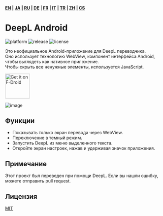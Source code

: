 #### [EN](https://github.com/sakusaku3939/DeepLAndroid#readme) | [JA](README_JA.md) | [RU](README_RU.md) | [DE](README_DE.md) | [FR](README_FR.md) | [IT](README_IT.md) | [TR](README_TR.md) | [ZH](README_ZH.md) | [CS](README_CS.md)
# DeepL Android
![platform](https://img.shields.io/badge/platform-android-green) ![release](https://img.shields.io/github/v/release/sakusaku3939/DeepLAndroid.svg) ![license](https://img.shields.io/github/license/sakusaku3939/DeepLAndroid)  

Это неофициальное Android-приложение для DeepL переводчика.  
Оно использует технологию WebView, компонент интерфейса Android, чтобы выглядеть как нативное приложение.  
Чтобы скрыть все ненужные элементы, используется JavaScript.  

[<img src="https://fdroid.gitlab.io/artwork/badge/get-it-on.png"
    alt="Get it on F-Droid"
    height="80">](https://f-droid.org/packages/com.example.deeplviewer)

![image](https://user-images.githubusercontent.com/53967490/89320092-fe2fdf00-d6bb-11ea-97d6-84fd66f73395.png)

## Функции
- Показывать только экран перевода через WebView.
- Переключение в темный режим.
- Запустить DeepL из меню выделенного текста.
- Откройте экран настроек, нажав и удерживая значок приложения.

## Примечание
Этот проект был переведен при помощи DeepL. Если вы нашли ошибку, можете отправить pull request.

## Лицензия
[MIT](https://github.com/sakusaku3939/DeepLAndroid/blob/master/LICENSE)
